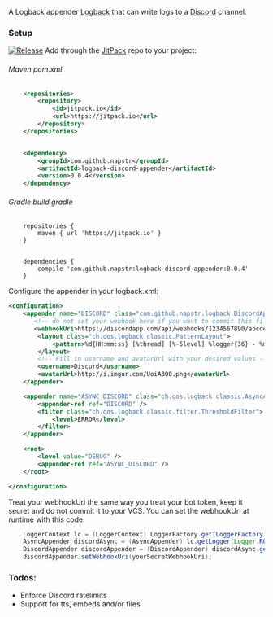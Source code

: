 A Logback appender [Logback](http://logback.qos.ch/) that can write logs to a [Discord](https://discordapp.com/) channel.

### Setup
[![Release](https://jitpack.io/v/napstr/logback-discord-appender.svg?style=flat-square)](https://jitpack.io/#napstr/logback-discord-appender)
Add through the [JitPack](https://jitpack.io/) repo to your project:
###### Maven pom.xml
```xml
    <repositories>
        <repository>
            <id>jitpack.io</id>
            <url>https://jitpack.io</url>
        </repository>
    </repositories>


    <dependency>
        <groupId>com.github.napstr</groupId>
        <artifactId>logback-discord-appender</artifactId>
        <version>0.0.4</version>
    </dependency>
```
###### Gradle build.gradle
```
    repositories {
        maven { url 'https://jitpack.io' }
    }


    dependencies {
        compile 'com.github.napstr:logback-discord-appender:0.0.4'
    }

```



Configure the appender in your logback.xml:

```xml
<configuration>
    <appender name="DISCORD" class="com.github.napstr.logback.DiscordAppender">
       <!-- do not set your webhook here if you want to commit this file to your VCS, instead look below for an example on how to set it at runtime -->
       <webhookUri>https://discordapp.com/api/webhooks/1234567890/abcdefghijklmnopqrstuvwxyz</webhookUri>
        <layout class="ch.qos.logback.classic.PatternLayout">
            <pattern>%d{HH:mm:ss} [%thread] [%-5level] %logger{36} - %msg%n```%ex{full}```</pattern>
        </layout>
        <!-- Fill in username and avatarUrl with your desired values -->
        <username>Discurd</username>
        <avatarUrl>http://i.imgur.com/UoiA3OQ.png</avatarUrl>
    </appender>

    <appender name="ASYNC_DISCORD" class="ch.qos.logback.classic.AsyncAppender">
        <appender-ref ref="DISCORD" />
        <filter class="ch.qos.logback.classic.filter.ThresholdFilter">
            <level>ERROR</level>
        </filter>
    </appender>

    <root>
        <level value="DEBUG" />
        <appender-ref ref="ASYNC_DISCORD" />
    </root>

</configuration>
```

Treat your webhookUri the same way you treat your bot token, keep it secret and do not commit it to your VCS.
You can set the webhookUri at runtime with this code:

```java
    LoggerContext lc = (LoggerContext) LoggerFactory.getILoggerFactory();
    AsyncAppender discordAsync = (AsyncAppender) lc.getLogger(Logger.ROOT_LOGGER_NAME).getAppender("ASYNC_DISCORD");
    DiscordAppender discordAppender = (DiscordAppender) discordAsync.getAppender("DISCORD");
    discordAppender.setWebhookUri(yourSecretWebhookUri);
```


### Todos:
- Enforce Discord ratelimits
- Support for tts, embeds and/or files
